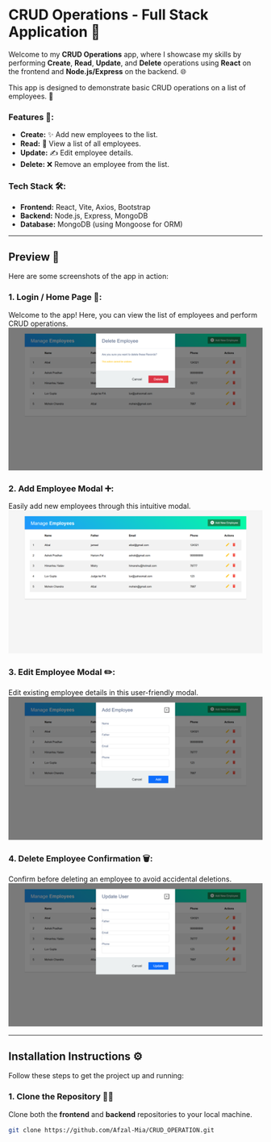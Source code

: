# CRUD Operations - Full Stack Application 🚀

Welcome to my **CRUD Operations** app, where I showcase my skills by performing **Create**, **Read**, **Update**, and **Delete** operations using **React** on the frontend and **Node.js/Express** on the backend. 🌐

This app is designed to demonstrate basic CRUD operations on a list of employees. 💼

### **Features** 🔧:
- **Create:** ✨ Add new employees to the list.
- **Read:** 📑 View a list of all employees.
- **Update:** ✍️ Edit employee details.
- **Delete:** ❌ Remove an employee from the list.

### **Tech Stack** 🛠️:
- **Frontend:** React, Vite, Axios, Bootstrap
- **Backend:** Node.js, Express, MongoDB
- **Database:** MongoDB (using Mongoose for ORM)

---

## **Preview** 📸

Here are some screenshots of the app in action:

### 1. **Login / Home Page** 👥:
Welcome to the app! Here, you can view the list of employees and perform CRUD operations.
![Home Page](client/public/preview_1.png)

### 2. **Add Employee Modal** ➕:
Easily add new employees through this intuitive modal.
![Add Employee](client/public/preview_2.png)

### 3. **Edit Employee Modal** ✏️:
Edit existing employee details in this user-friendly modal.
![Edit Employee](client/public/preview_3.png)

### 4. **Delete Employee Confirmation** 🗑️:
Confirm before deleting an employee to avoid accidental deletions.
![Delete Employee](client/public/preview_4.png)

---

## **Installation Instructions** ⚙️

Follow these steps to get the project up and running:

### **1. Clone the Repository** 🧑‍💻
Clone both the **frontend** and **backend** repositories to your local machine.

```bash
git clone https://github.com/Afzal-Mia/CRUD_OPERATION.git
